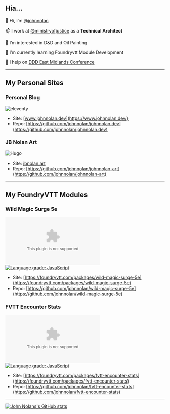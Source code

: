 ## Hia...

👋 Hi, I’m [@johnnolan](https://github.com/johnnolan)

📫 I work at [@ministryofjustice](https://github.com/ministryofjustice) as a **Technical Architect**

👀 I’m interested in D&D and Oil Painting

🌱 I’m currently learning Foundryvtt Module Development

💞️ I help on [DDD East Midlands Conference](https://github.com/DDDEastMidlandsLimited)

---

## My Personal Sites

### Personal Blog
![eleventy](https://img.shields.io/badge/SSG-eleventy-informational?style=flat&logo=<LOGO_NAME>&logoColor=white&color=2bbc8a)
- Site: [www.johnnolan.dev](https://www.johnnolan.dev/)
- Repo: [https://github.com/johnnolan/johnnolan.dev](https://github.com/johnnolan/johnnolan.dev)

### JB Nolan Art
![Hugo](https://img.shields.io/badge/SSG-Hugo-informational?style=flat&logo=<LOGO_NAME>&logoColor=white&color=2bbc8a)
- Site: [jbnolan.art](https://jbnolan.art/)
- Repo: [https://github.com/johnnolan/johnnolan-art](https://github.com/johnnolan/johnnolan-art)

---

## My FoundryVTT Modules

### Wild Magic Surge 5e

![Latest Release Download Count](https://img.shields.io/github/downloads/johnnolan/wild-magic-surge-5e/latest/module.zip)
[![Language grade: JavaScript](https://img.shields.io/lgtm/grade/javascript/g/johnnolan/wild-magic-surge-5e.svg?logo=lgtm&logoWidth=18)](https://lgtm.com/projects/g/johnnolan/wild-magic-surge-5e/context:javascript)
- Site: [https://foundryvtt.com/packages/wild-magic-surge-5e](https://foundryvtt.com/packages/wild-magic-surge-5e)
- Repo: [https://github.com/johnnolan/wild-magic-surge-5e](https://github.com/johnnolan/wild-magic-surge-5e)


### FVTT Encounter Stats

![Latest Release Download Count](https://img.shields.io/github/downloads/johnnolan/fvtt-encounter-stats/latest/module.zip)
[![Language grade: JavaScript](https://img.shields.io/lgtm/grade/javascript/g/johnnolan/fvtt-encounter-stats.svg?logo=lgtm&logoWidth=18)](https://lgtm.com/projects/g/johnnolan/fvtt-encounter-stats/context:javascript)
- Site: [https://foundryvtt.com/packages/fvtt-encounter-stats](https://foundryvtt.com/packages/fvtt-encounter-stats)
- Repo: [https://github.com/johnnolan/fvtt-encounter-stats](https://github.com/johnnolan/fvtt-encounter-stats)

---

[![John Nolans's GitHub stats](https://github-readme-stats.vercel.app/api?username=johnnolan&count_private=true&theme=dark)](https://github.com/johnnolan/github-readme-stats)

